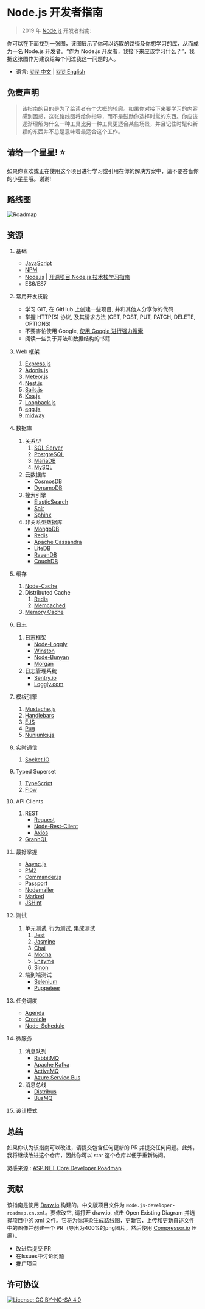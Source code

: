 # Node.js 开发者指南

> 2019 年 [Node.js](https://nodejs.org/en/) 开发者指南:

你可以在下面找到一张图，该图展示了你可以选取的路径及你想学习的库，从而成为一名 Node.js 开发者。“作为 Node.js 开发者，我接下来应该学习什么？”，我把这张图作为建议给每个问过我这一问题的人。

* 语言: [:cn: 中文](ReadMe-CN.md) | [:uk: English](/ReadMe.md)

## 免责声明

> 该指南的目的是为了给读者有个大概的轮廓。如果你对接下来要学习的内容感到困惑，这张路线图将给你指导，而不是鼓励你选择时髦的东西。你应该逐渐理解为什么一种工具比另一种工具更适合某些场景，并且记住时髦和新颖的东西并不总是意味着最适合这个工作。

## 请给一个星星! :star:

如果你喜欢或正在使用这个项目进行学习或引用在你的解决方案中，请不要吝啬你的小星星哦。谢谢!

## 路线图

![Roadmap](./Node.js-developer-roadmap.cn.png)

## 资源

1. 基础

   - [JavaScript](https://www.w3schools.com/js/)
   - [NPM](https://docs.npmjs.com/)
   - [Node.js](https://nodejs.org/en/docs/) | [开源项目 Node.js 技术栈学习指南](https://www.nodejs.red)
   - ES6/ES7

2. 常用开发技能

   - 学习 GIT, 在 GitHub 上创建一些项目, 并和其他人分享你的代码
   - 掌握 HTTP(S) 协议, 及其请求方法 (GET, POST, PUT, PATCH, DELETE, OPTIONS)
   - 不要害怕使用 Google, [使用 Google 进行强力搜索](http://www.powersearchingwithgoogle.com/)
   - 阅读一些关于算法和数据结构的书籍

3. Web 框架

   1. [Express.js](https://expressjs.com/)
   2. [Adonis.js](https://adonisjs.com/)
   3. [Meteor.js](https://www.meteor.com/)
   4. [Nest.js](https://nestjs.com/)
   5. [Sails.js](https://sailsjs.com/)
   6. [Koa.js](https://koajs.com/)
   7. [Loopback.js](https://loopback.io/)
   8. [egg.js](https://eggjs.org/zh-cn/)
   9. [midway](https://midwayjs.org/midway/)

4. 数据库

   1. 关系型
      1. [SQL Server](https://www.microsoft.com/en-us/sql-server/sql-server-2017)
      2. [PostgreSQL](https://www.postgresql.org/)
      3. [MariaDB](https://mariadb.org/)
      4. [MySQL](https://www.mysql.com/)
   2. 云数据库
      - [CosmosDB](https://docs.microsoft.com/en-us/azure/cosmos-db)
      - [DynamoDB](https://aws.amazon.com/dynamodb/)
   3. 搜索引擎
      - [ElasticSearch](https://www.elastic.co/)
      - [Solr](http://lucene.apache.org/solr/)
      - [Sphinx](http://sphinxsearch.com/)
   4. 非关系型数据库
      - [MongoDB](https://www.mongodb.com/)
      - [Redis](https://redis.io/)
      - [Apache Cassandra](http://cassandra.apache.org/)
      - [LiteDB](https://github.com/mbdavid/LiteDB)
      - [RavenDB](https://github.com/ravendb/ravendb)
      - [CouchDB](http://couchdb.apache.org/)

5. 缓存

   1. [Node-Cache](https://www.npmjs.com/package/node-cache)
   2. Distributed Cache
      1. [Redis](https://redis.io/)
      2. [Memcached](https://memcached.org/)
   3. [Memory Cache](https://www.npmjs.com/package/memory-cache)

6. 日志

   1. 日志框架
      - [Node-Loggly](https://www.loggly.com/docs/node-js-logs-2/)
      - [Winston](https://github.com/winstonjs/winston)
      - [Node-Bunyan](https://github.com/trentm/node-bunyan)
      - [Morgan](https://github.com/expressjs/morgan)
   2. 日志管理系统
      - [Sentry.io](http://sentry.io)
      - [Loggly.com](https://loggly.com)

7. 模板引擎

   1. [Mustache.js](https://mustache.github.io/)
   2. [Handlebars](https://handlebarsjs.com/)
   3. [EJS](https://ejs.co/)
   4. [Pug](https://pugjs.org/api/getting-started.html)
   4. [Nunjunks.js](https://mozilla.github.io/nunjucks/)

8. 实时通信

   1. [Socket.IO](https://socket.io/)


9. Typed Superset

    1. [TypeScript](https://www.typescriptlang.org/)
    2. [Flow](https://flow.org/)

10. API Clients

    1. REST
       - [Request](https://github.com/request/request)
       - [Node-Rest-Client](https://www.npmjs.com/package/node-rest-client)
       - [Axios](https://github.com/axios/axios)
    2. [GraphQL](https://graphql.org/)

11. 最好掌握

    - [Async.js](https://caolan.github.io/async/)
    - [PM2](http://pm2.keymetrics.io/)
    - [Commander.js](https://github.com/tj/commander.js/)
    - [Passport](http://www.passportjs.org/)
    - [Nodemailer](https://nodemailer.com/about/)
    - [Marked](https://marked.js.org/#/README.md#README.md)
    - [JSHint](https://github.com/jshint/jshint)

12. 测试

    1. 单元测试, 行为测试, 集成测试
       1. [Jest](https://jestjs.io/)
       2. [Jasmine](https://jasmine.github.io/)
       3. [Chai](https://www.chaijs.com/)
       4. [Mocha](https://mochajs.org/)
       5. [Enzyme](https://github.com/airbnb/enzyme)
       6. [Sinon](https://sinonjs.org/)
    2. 端到端测试
       - [Selenium](https://help.crossbrowsertesting.com/selenium-testing/getting-started/javascript/)
       - [Puppeteer](https://github.com/GoogleChrome/puppeteer)

13. 任务调度

    - [Agenda](https://github.com/agenda/agenda)
    - [Cronicle](https://github.com/jhuckaby/Cronicle)
    - [Node-Schedule](https://www.npmjs.com/package/node-schedule)
    
14. 微服务

    1. 消息队列
       - [RabbitMQ](https://www.rabbitmq.com/tutorials/tutorial-one-javascript.html)
       - [Apache Kafka](https://www.npmjs.com/package/kafka-node)
       - [ActiveMQ](https://github.com/apache/activemq)
       - [Azure Service Bus](https://docs.microsoft.com/en-us/azure/service-bus-messaging/service-bus-messaging-overview)
    2. 消息总线
       - [Distribus](https://distribus.com/)
       - [BusMQ](https://github.com/capriza/node-busmq)

15. [设计模式](https://www.pluralsight.com/courses/javascript-practical-design-patterns)


## 总结

如果你认为该指南可以改进，请提交包含任何更新的 PR 并提交任何问题。此外，我将继续改进这个仓库，因此你可以 star 这个仓库以便于重新访问。

灵感来源 : [ASP.NET Core Developer Roadmap](https://github.com/MoienTajik/AspNetCore-Developer-Roadmap)

## 贡献

该指南是使用 [Draw.io](https://www.draw.io/) 构建的。中文版项目文件为 `Node.js-developer-roadmap.cn.xml`。要修改它, 请打开 draw.io, 点击 Open Existing Diagram 并选择项目中的 xml 文件。它将为你渲染生成路线图，更新它，上传和更新自述文件中的图像并创建一个 PR（导出为400%的png图片，然后使用 [Compressor.io](https://compressor.io/compress) 压缩）。

- 改进后提交 PR
- 在Issues中讨论问题
- 推广项目

## 许可协议

[![License: CC BY-NC-SA 4.0](https://img.shields.io/badge/License-CC%20BY--NC--SA%204.0-lightgrey.svg)](https://creativecommons.org/licenses/by-nc-sa/4.0/)
